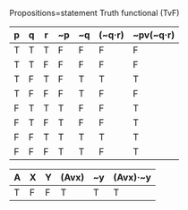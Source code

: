 Propositions=statement
Truth functional (TvF)


|p  |q    |r| ~p| ~q|(~q·r)|~pv(~q·r)|
|---|----|---|---|---|------|--------|
| T |  T |T  |F  |F  |F       |F     |
| T |  T | F |F  |F  | F      |F     |
| T |  F |T  |F  |T  | T      |T     |
| T |  F |F  |F  |T  |  F     |F     |
| F |  T |T  |T  |F  |  F     |T     |
| F |  T |F  |T  |F  |  F     |T     |
| F |  F |T  |T  |T  | T      |T     |
| F |  F |F  |T  |T  | F      |T     |


| A | X | Y | (Avx) | ~y |(Avx)·~y|
|---|---|---|-------|----|--------|
| T | F |F  |   T   | T  |    T   |
